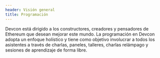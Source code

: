 ```yaml
---
header: Visión general 
title: Programación
---
```


Devcon está dirigido a los constructores, creadores y pensadores de Ethereum que desean mejorar este mundo. La programación en Devcon adopta un enfoque holístico y tiene como objetivo involucrar a todos los asistentes a través de charlas, paneles, talleres, charlas relámpago y sesiones de aprendizaje de forma libre.
